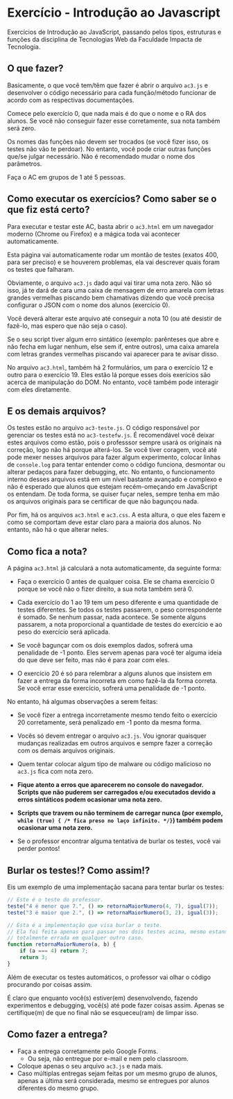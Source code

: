 # Exercício - Introdução ao Javascript

Exercícios de Introdução ao JavaScript, passando pelos tipos, estruturas e funções da disciplina de Tecnologias Web da Faculdade Impacta de Tecnologia.

## O que fazer?

Basicamente, o que você tem/têm que fazer é abrir o arquivo `ac3.js` e desenvolver o código necessário para cada função/método funcionar de acordo com as respectivas documentações.

Comece pelo exercício 0, que nada mais é do que o nome e o RA dos alunos. Se você não conseguir fazer esse corretamente, sua nota também será zero.

Os nomes das funções não devem ser trocados (se você fizer isso, os testes não vão te perdoar). No entanto, você pode criar outras funções que/se julgar necessário. Não é recomendado mudar o nome dos parâmetros.

Faça o AC em grupos de 1 até 5 pessoas.

## Como executar os exercícios? Como saber se o que fiz está certo?

Para executar e testar este AC, basta abrir o `ac3.html` em um navegador moderno (Chrome ou Firefox) e a mágica toda vai acontecer automaticamente.

Esta página vai automaticamente rodar um montão de testes (exatos 400, para ser preciso) e se houverem problemas, ela vai descrever quais foram os testes que falharam.

Obviamente, o arquivo `ac3.js` dado aqui vai tirar uma nota zero. Não só isso, já te dará de cara uma caixa de mensagem de erro amarela com letras grandes vermelhas piscando bem chamativas dizendo que você precisa configurar o JSON com o nome dos alunos (exercício 0). 

Você deverá alterar este arquivo até conseguir a nota 10 (ou até desistir de fazê-lo, mas espero que não seja o caso).

Se o seu script tiver algum erro sintático (exemplo: parênteses que abre e não fecha em lugar nenhum, else sem if, entre outros), uma caixa amarela com letras grandes vermelhas piscando vai aparecer para te avisar disso.

No arquivo `ac3.html`, também há 2 formulários, um para o exercício 12 e outro para o exercício 19. Eles estão lá porque esses dois exerícios são acerca de manipulação do DOM. No entanto, você também pode interagir com eles diretamente.

## E os demais arquivos?

Os testes estão no arquivo `ac3-teste.js`. O código responsável por gerenciar os testes está no `ac3-testefw.js`.
É recomendável você deixar estes arquivos como estão, pois o professsor sempre usará os originais na correção, logo não há porque alterá-los.
Se você tiver coragem, você até pode mexer nesses arquivos para fazer algum experimento, colocar linhas de `console.log` para tentar entender como o código funciona, desmontar ou alterar pedaços para fazer debugging, etc.
No entanto, o funcionamento interno desses arquivos está em um nível bastante avançado e complexo e não é esperado que alunos que estejam recém-omeçando em JavaScript os entendam.
De toda forma, se quiser fuçar neles, sempre tenha em mão os arquivos originais para se certificar de que não bagunçou nada.

Por fim, há os arquivos `ac3.html` e `ac3.css`. A esta altura, o que eles fazem e como se comportam deve estar claro para a maioria dos alunos.
No entanto, não há o que alterar neles.

## Como fica a nota?

A página `ac3.html` já calculará a nota automaticamente, da seguinte forma:

- Faça o exercício 0 antes de qualquer coisa. Ele se chama exercício 0 porque se você não o fizer direito, a sua nota também será 0.

- Cada exercício do 1 ao 19 tem um peso diferente e uma quantidade de testes diferentes. Se todos os testes passarem, o peso correspondente é somado. Se nenhum passar, nada acontece. Se somente alguns passarem, a nota proporcional a quantidade de testes do exercício e ao peso do exercício será aplicada.

- Se você bagunçar com os dois exemplos dados, sofrerá uma penalidade de -1 ponto. Eles servem apenas para você ter alguma ideia do que deve ser feito, mas não é para zoar com eles.

- O exercício 20 é só para relembrar a alguns alunos que insistem em fazer a entrega da forma incorreta em como fazê-la da forma correta. Se você errar esse exercício, sofrerá uma penalidade de -1 ponto.

No entanto, há algumas observações a serem feitas:

- Se você fizer a entrega incorretamente mesmo tendo feito o exercício 20 corretamente, será penalizado em -1 ponto da mesma forma.

- Vocês só devem entregar o arquivo `ac3.js`. Vou ignorar quaisquer mudanças realizadas em outros arquivos e sempre fazer a correção com os demais arquivos originais.

- Quem tentar colocar algum tipo de malware ou código malicioso no `ac3.js` fica com nota zero.

- **Fique atento a erros que aparecerem no console do navegador. Scripts que não puderem ser carregados e/ou executados devido a erros sintáticos podem ocasionar uma nota zero.**

- **Scripts que travem ou não terminem de carregar nunca (por exemplo, `while (true) { /* fica preso no laço infinito. */}`) também podem ocasionar uma nota zero.**

- Se o professor encontrar alguma tentativa de burlar os testes, você vai perder pontos!

## Burlar os testes!? Como assim!?

Eis um exemplo de uma implementação sacana para tentar burlar os testes:

```js
// Este é o teste do professor.
teste("4 é menor que 7.", () => retornaMaiorNumero(4, 7), igual(7));
teste("3 é maior que 2.", () => retornaMaiorNumero(3, 2), igual(3));

// Esta é a implementação que visa burlar o teste.
// Ela foi feita apenas para passar nos dois testes acima, mesmo estando
// totalmente errada em qualquer outro caso.
function retornaMaiorNumero(a, b) {
    if (a === 4) return 7;
    return 3;
}
```

Além de executar os testes automáticos, o professor vai olhar o código procurando por coisas assim.

É claro que enquanto você(s) estiver(em) desenvolvendo, fazendo experimentos e debugging, você(s) até pode fazer coisas assim.
Apenas se certifique(m) de que no final não se esqueceu(ram) de limpar isso.

## Como fazer a entrega?

- Faça a entrega corretamente pelo Google Forms.
  - Ou seja, não entregue por e-mail e nem pelo classroom.
- Coloque apenas o seu arquivo `ac3.js` e nada mais.
- Caso múltiplas entregas sejam feitas por um mesmo grupo de alunos, apenas a última será considerada, mesmo se entregues por alunos diferentes do mesmo grupo.